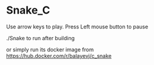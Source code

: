 # Snake_C

Use arrow keys to play. 
Press Left mouse button to pause

./Snake to run after building

or simply run its docker image from 
https://hub.docker.com/r/balayevj/c_snake
